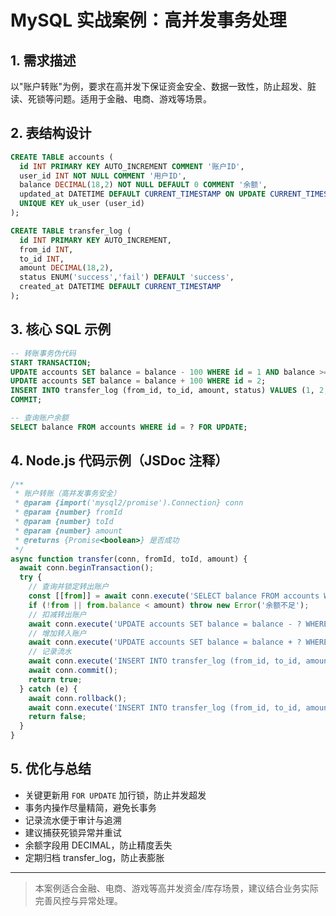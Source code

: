# MySQL 实战案例：高并发事务处理

## 1. 需求描述
以"账户转账"为例，要求在高并发下保证资金安全、数据一致性，防止超发、脏读、死锁等问题。适用于金融、电商、游戏等场景。

## 2. 表结构设计
```sql
CREATE TABLE accounts (
  id INT PRIMARY KEY AUTO_INCREMENT COMMENT '账户ID',
  user_id INT NOT NULL COMMENT '用户ID',
  balance DECIMAL(18,2) NOT NULL DEFAULT 0 COMMENT '余额',
  updated_at DATETIME DEFAULT CURRENT_TIMESTAMP ON UPDATE CURRENT_TIMESTAMP COMMENT '更新时间',
  UNIQUE KEY uk_user (user_id)
);

CREATE TABLE transfer_log (
  id INT PRIMARY KEY AUTO_INCREMENT,
  from_id INT,
  to_id INT,
  amount DECIMAL(18,2),
  status ENUM('success','fail') DEFAULT 'success',
  created_at DATETIME DEFAULT CURRENT_TIMESTAMP
);
```

## 3. 核心 SQL 示例
```sql
-- 转账事务伪代码
START TRANSACTION;
UPDATE accounts SET balance = balance - 100 WHERE id = 1 AND balance >= 100;
UPDATE accounts SET balance = balance + 100 WHERE id = 2;
INSERT INTO transfer_log (from_id, to_id, amount, status) VALUES (1, 2, 100, 'success');
COMMIT;

-- 查询账户余额
SELECT balance FROM accounts WHERE id = ? FOR UPDATE;
```

## 4. Node.js 代码示例（JSDoc 注释）
```js
/**
 * 账户转账（高并发事务安全）
 * @param {import('mysql2/promise').Connection} conn
 * @param {number} fromId
 * @param {number} toId
 * @param {number} amount
 * @returns {Promise<boolean>} 是否成功
 */
async function transfer(conn, fromId, toId, amount) {
  await conn.beginTransaction();
  try {
    // 查询并锁定转出账户
    const [[from]] = await conn.execute('SELECT balance FROM accounts WHERE id = ? FOR UPDATE', [fromId]);
    if (!from || from.balance < amount) throw new Error('余额不足');
    // 扣减转出账户
    await conn.execute('UPDATE accounts SET balance = balance - ? WHERE id = ?', [amount, fromId]);
    // 增加转入账户
    await conn.execute('UPDATE accounts SET balance = balance + ? WHERE id = ?', [amount, toId]);
    // 记录流水
    await conn.execute('INSERT INTO transfer_log (from_id, to_id, amount, status) VALUES (?, ?, ?, ?)', [fromId, toId, amount, 'success']);
    await conn.commit();
    return true;
  } catch (e) {
    await conn.rollback();
    await conn.execute('INSERT INTO transfer_log (from_id, to_id, amount, status) VALUES (?, ?, ?, ?)', [fromId, toId, amount, 'fail']);
    return false;
  }
}
```

## 5. 优化与总结
- 关键更新用 `FOR UPDATE` 加行锁，防止并发超发
- 事务内操作尽量精简，避免长事务
- 记录流水便于审计与追溯
- 建议捕获死锁异常并重试
- 余额字段用 DECIMAL，防止精度丢失
- 定期归档 transfer_log，防止表膨胀

---

> 本案例适合金融、电商、游戏等高并发资金/库存场景，建议结合业务实际完善风控与异常处理。 